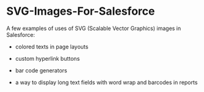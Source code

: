 # SVG-Images-For-Salesforce

A few examples of uses of SVG (Scalable Vector Graphics) images in Salesforce:

* colored texts in page layouts

* custom hyperlink buttons

* bar code generators

* a way to display long text fields with word wrap and barcodes in reports

